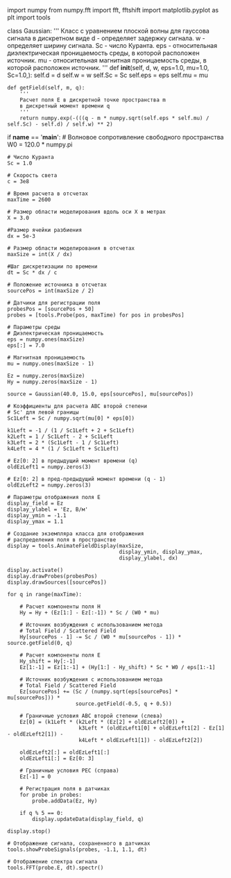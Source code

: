 import numpy 
from numpy.fft import fft, fftshift
import matplotlib.pyplot as plt
import tools

class Gaussian:
    ''' Класс с уравнением плоской волны для гауссова сигнала в дискретном виде
    d - определяет задержку сигнала.
    w - определяет ширину сигнала.
    Sc - число Куранта.
    eps - относительная диэлектрическая проницаемость среды, в которой расположен источник.
    mu - относительная магнитная проницаемость среды, в которой расположен источник.
    '''
    def __init__(self, d, w, eps=1.0, mu=1.0, Sc=1.0,):
        self.d = d
        self.w = w
        self.Sc = Sc
        self.eps = eps
        self.mu = mu

    def getField(self, m, q):
        '''
        Расчет поля E в дискретной точке пространства m
        в дискретный момент времени q
        '''
        return numpy.exp(-(((q - m * numpy.sqrt(self.eps * self.mu) / self.Sc) - self.d) / self.w) ** 2)


if __name__ == '__main__':
    # Волновое сопротивление свободного пространства
    W0 = 120.0 * numpy.pi

    # Число Куранта
    Sc = 1.0

    # Скорость света
    c = 3e8

    # Время расчета в отсчетах
    maxTime = 2600

    # Размер области моделирования вдоль оси X в метрах
    X = 3.0
    
    #Размер ячейки разбиения
    dx = 5e-3

    # Размер области моделирования в отсчетах
    maxSize = int(X / dx)

    #Шаг дискретизации по времени
    dt = Sc * dx / c

    # Положение источника в отсчетах
    sourcePos = int(maxSize / 2)

    # Датчики для регистрации поля
    probesPos = [sourcePos + 50]
    probes = [tools.Probe(pos, maxTime) for pos in probesPos]

    # Параметры среды
    # Диэлектрическая проницаемость
    eps = numpy.ones(maxSize)
    eps[:] = 7.0

    # Магнитная проницаемость
    mu = numpy.ones(maxSize - 1)

    Ez = numpy.zeros(maxSize)
    Hy = numpy.zeros(maxSize - 1)

    source = Gaussian(40.0, 15.0, eps[sourcePos], mu[sourcePos])

    # Коэффициенты для расчета ABC второй степени
    # Sc' для левой границы
    Sc1Left = Sc / numpy.sqrt(mu[0] * eps[0])

    k1Left = -1 / (1 / Sc1Left + 2 + Sc1Left)
    k2Left = 1 / Sc1Left - 2 + Sc1Left
    k3Left = 2 * (Sc1Left - 1 / Sc1Left)
    k4Left = 4 * (1 / Sc1Left + Sc1Left)

    # Ez[0: 2] в предыдущий момент времени (q)
    oldEzLeft1 = numpy.zeros(3)

    # Ez[0: 2] в пред-предыдущий момент времени (q - 1)
    oldEzLeft2 = numpy.zeros(3)
    
    # Параметры отображения поля E
    display_field = Ez
    display_ylabel = 'Ez, В/м'
    display_ymin = -1.1
    display_ymax = 1.1

    # Создание экземпляра класса для отображения
    # распределения поля в пространстве
    display = tools.AnimateFieldDisplay(maxSize,
                                        display_ymin, display_ymax,
                                        display_ylabel, dx)

    display.activate()
    display.drawProbes(probesPos)
    display.drawSources([sourcePos])

    for q in range(maxTime):
        
        # Расчет компоненты поля H
        Hy = Hy + (Ez[1:] - Ez[:-1]) * Sc / (W0 * mu)

        # Источник возбуждения с использованием метода
        # Total Field / Scattered Field
        Hy[sourcePos - 1] -= Sc / (W0 * mu[sourcePos - 1]) * source.getField(0, q)

        # Расчет компоненты поля E
        Hy_shift = Hy[:-1]
        Ez[1:-1] = Ez[1:-1] + (Hy[1:] - Hy_shift) * Sc * W0 / eps[1:-1]

        # Источник возбуждения с использованием метода
        # Total Field / Scattered Field
        Ez[sourcePos] += (Sc / (numpy.sqrt(eps[sourcePos] * mu[sourcePos])) *
                          source.getField(-0.5, q + 0.5))

        # Граничные условия ABC второй степени (слева)
        Ez[0] = (k1Left * (k2Left * (Ez[2] + oldEzLeft2[0]) +
                           k3Left * (oldEzLeft1[0] + oldEzLeft1[2] - Ez[1] - oldEzLeft2[1]) -
                           k4Left * oldEzLeft1[1]) - oldEzLeft2[2])

        oldEzLeft2[:] = oldEzLeft1[:]
        oldEzLeft1[:] = Ez[0: 3]

        # Граничные условия PEC (справа)
        Ez[-1] = 0
        
        # Регистрация поля в датчиках
        for probe in probes:
            probe.addData(Ez, Hy)

        if q % 5 == 0:
            display.updateData(display_field, q)

    display.stop()

    # Отображение сигнала, сохраненного в датчиках
    tools.showProbeSignals(probes, -1.1, 1.1, dt)

    # Отображение спектра сигнала
    tools.FFT(probe.E, dt).spectr()

